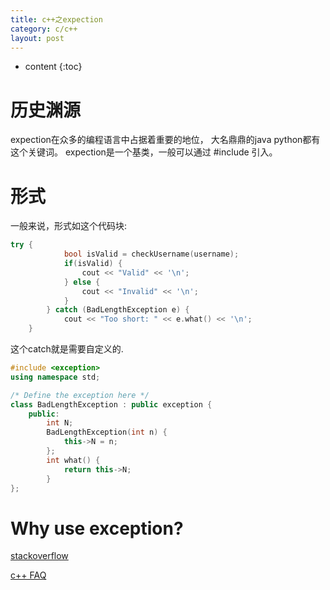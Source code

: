 ```yaml
---
title: c++之expection
category: c/c++
layout: post
---
```

* content
{:toc}

# 历史渊源
expection在众多的编程语言中占据着重要的地位， 大名鼎鼎的java python都有这个关键词。
expection是一个基类，一般可以通过 #include<expection> 引入。

# 形式
一般来说，形式如这个代码块:

```c++
try {
			bool isValid = checkUsername(username);
			if(isValid) {
				cout << "Valid" << '\n';
			} else {
				cout << "Invalid" << '\n';
			}
		} catch (BadLengthException e) {
			cout << "Too short: " << e.what() << '\n';
	}
```
这个catch就是需要自定义的.

```c++
#include <exception>
using namespace std;

/* Define the exception here */
class BadLengthException : public exception {
    public:
        int N;
        BadLengthException(int n) {
            this->N = n;
        };
        int what() {
            return this->N;
        }
};
```

# Why use exception?
[stackoverflow](https://stackoverflow.com/questions/4506369/when-and-how-should-i-use-exception-handling)

[c++ FAQ](https://isocpp.org/wiki/faq/exceptions)

